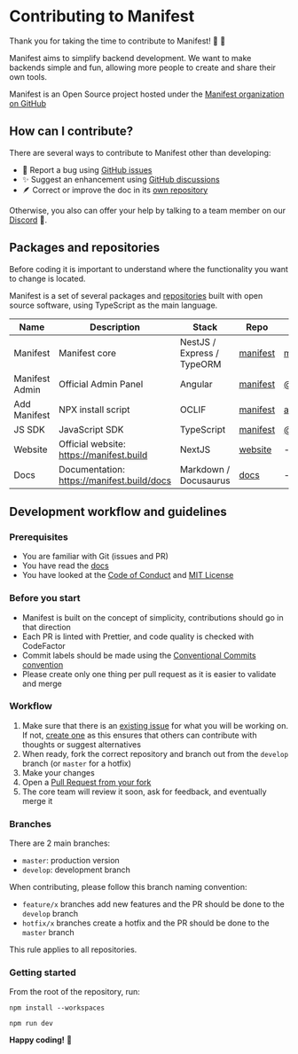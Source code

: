 # Contributing to Manifest

Thank you for taking the time to contribute to Manifest! 🫶 🎉

Manifest aims to simplify backend development. We want to make backends simple and fun, allowing more people to create and share their own tools.

Manifest is an Open Source project hosted under the [Manifest organization on GitHub](https://github.com/mnfst)

## How can I contribute?

There are several ways to contribute to Manifest other than developing:

- 🐛 Report a bug using [GitHub issues](https://github.com/mnfst/manifest/issues/new?assignees=SebConejo&labels=bug&projects=&template=%F0%9F%90%9B-bug-report.md&title=)
- ✨ Suggest an enhancement using [GitHub discussions](https://github.com/mnfst/manifest/discussions/new?category=feature-request)
- 🪶 Correct or improve the doc in its [own repository](https://github.com/mnfst/docs/issues/new)

Otherwise, you also can offer your help by talking to a team member on our [Discord](https://discord.com/invite/FepAked3W7) 🤗.

## Packages and repositories

Before coding it is important to understand where the functionality you want to change is located.

Manifest is a set of several packages and [repositories](https://github.com/orgs/mnfst/repositories) built with open source software, using TypeScript as the main language.

| Name           | Description                                | Stack                      | Repo                                          | Package                                                    |
| -------------- | ------------------------------------------ | -------------------------- | --------------------------------------------- | ---------------------------------------------------------- |
| Manifest       | Manifest core                              | NestJS / Express / TypeORM | [manifest](https://github.com/mnfst/manifest) | [manifest](https://www.npmjs.com/package/manifest)         |
| Manifest Admin | Official Admin Panel                       | Angular                    | [manifest](https://github.com/mnfst/manifest) | [@mnfst/admin](https://www.npmjs.com/package/@mnfst/admin) |
| Add Manifest   | NPX install script                         | OCLIF                      | [manifest](https://github.com/mnfst/manifest) | [add-manifest](https://www.npmjs.com/package/add-manifest) |
| JS SDK         | JavaScript SDK                             | TypeScript                 | [manifest](https://github.com/mnfst/manifest) | [@mnfst/sdk](https://www.npmjs.com/package/@mnfst/sdk)     |
| Website        | Official website: https://manifest.build   | NextJS                     | [website](https://github.com/mnfst/website)   | -                                                          |
| Docs           | Documentation: https://manifest.build/docs | Markdown / Docusaurus      | [docs](https://github.com/mnfst/docs)         | -                                                          |

## Development workflow and guidelines

### Prerequisites

- You are familiar with Git (issues and PR)
- You have read the [docs](https://manifest.build/docs)
- You have looked at the [Code of Conduct](https://github.com/mnfst/manifest/blob/master/CODE_OF_CONDUCT.md) and [MIT License](https://github.com/mnfst/manifest/blob/master/LICENSE)

### Before you start

- Manifest is built on the concept of simplicity, contributions should go in that direction
- Each PR is linted with Prettier, and code quality is checked with CodeFactor
- Commit labels should be made using the [Conventional Commits convention](https://www.conventionalcommits.org/en/v1.0.0/)
- Please create only one thing per pull request as it is easier to validate and merge

### Workflow

1. Make sure that there is an [existing issue](https://github.com/mnfst/manifest/issues) for what you will be working on. If not, [create one](https://github.com/mnfst/manifest/issues/new) as this ensures that others can contribute with thoughts or suggest alternatives
2. When ready, fork the correct repository and branch out from the `develop` branch (or `master` for a hotfix)
3. Make your changes
4. Open a [Pull Request from your fork](https://docs.github.com/en/pull-requests/collaborating-with-pull-requests/proposing-changes-to-your-work-with-pull-requests/creating-a-pull-request-from-a-fork)
5. The core team will review it soon, ask for feedback, and eventually merge it

### Branches

There are 2 main branches:

- `master`: production version
- `develop`: development branch

When contributing, please follow this branch naming convention:

- `feature/x` branches add new features and the PR should be done to the `develop` branch
- `hotfix/x` branches create a hotfix and the PR should be done to the `master` branch

This rule applies to all repositories.

### Getting started

From the root of the repository, run:

```
npm install --workspaces

npm run dev
```

**Happy coding!** 🤗
